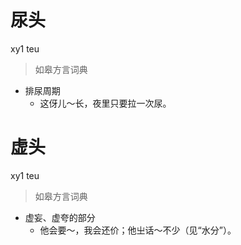 # 尿头
xy1 teu
> 如皋方言词典
- 排尿周期
  - 这伢儿～长，夜里只要拉一次尿。

# 虚头
xy1 teu
> 如皋方言词典
- 虚妄、虚夸的部分
  - 他会要～，我会还价；他㞢话～不少（见“水分”）。
